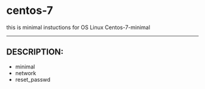 # centos-7
this is minimal instuctions for OS Linux Centos-7-minimal
***

## DESCRIPTION:

* minimal
* network
* reset_passwd
